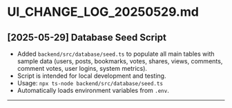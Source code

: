 # UI_CHANGE_LOG_20250529.md

## [2025-05-29] Database Seed Script

- Added `backend/src/database/seed.ts` to populate all main tables with sample data (users, posts, bookmarks, votes, shares, views, comments, comment votes, user logins, system metrics).
- Script is intended for local development and testing.
- Usage: `npx ts-node backend/src/database/seed.ts`
- Automatically loads environment variables from `.env`.

---
